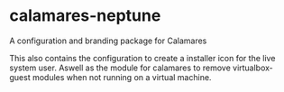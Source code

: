 # calamares-neptune

A configuration and branding package for Calamares

This also contains the configuration to create a installer icon for the live system user.
Aswell as the module for calamares to remove virtualbox-guest modules when not running on a virtual machine. 
